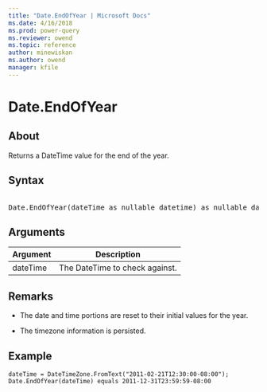 ```yaml
---
title: "Date.EndOfYear | Microsoft Docs"
ms.date: 4/16/2018
ms.prod: power-query
ms.reviewer: owend
ms.topic: reference
author: minewiskan
ms.author: owend
manager: kfile
---
```

# Date.EndOfYear

  
## About  
Returns a DateTime value for the end of the year.  
  
## Syntax

<pre> 
Date.EndOfYear(dateTime as nullable datetime) as nullable datetime  
</pre> 
  
## Arguments  
  
|Argument|Description|  
|------------|---------------|  
|dateTime|The DateTime to check against.|  
  
## Remarks  
  
-   The date and time portions are reset to their initial values for the year.  
  
-   The timezone information is persisted.  
  
## Example  
  
```powerquery-m  
dateTime = DateTimeZone.FromText("2011-02-21T12:30:00-08:00");   
Date.EndOfYear(dateTime) equals 2011-12-31T23:59:59-08:00  
```  
